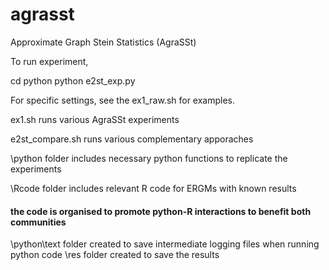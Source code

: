 # agrasst
Approximate Graph Stein Statistics (AgraSSt)

To run experiment, 

cd python
python e2st_exp.py

For specific settings, see the ex1_raw.sh for examples.

ex1.sh runs various AgraSSt experiments

e2st_compare.sh runs various complementary apporaches


\python folder includes necessary python functions to replicate the experiments

\Rcode folder includes relevant R code for ERGMs with known results
#### the code is organised to promote python-R interactions to benefit both communities



\python\text folder created to save intermediate logging files when running python code
\res folder created to save the results


